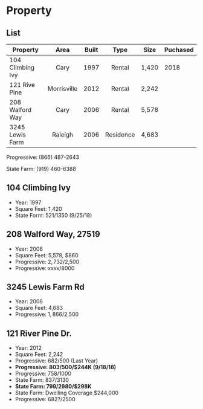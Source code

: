 # Property

## List

| Property          | Area      | Built | Type       | Size  | Puchased |
| ----------------- | :-------: | :---: | :--------: | ----- | -------- |
| 104 Climbing Ivy  | Cary      | 1997  | Rental     | 1,420 | 2018     |
| 121 Rive Pine     |Morrisville| 2012  | Rental     | 2,242 | |
| 208 Walford Way   | Cary   | 2006 | Rental     | 5,578 | |
| 3245 Lewis Farm | Raleigh | 2006 | Residence  | 4,683 | |

Progressive: (866) 487-2643

State Farm: (919) 460-6388

## 104 Climbing Ivy

- Year: 1997
- Square Feet: 1,420
- State Form: $521/$1350 (9/25/18) 

## 208 Walford Way, 27519

- Year: 2006
- Square Feet: 5,578, $860
- Progressive: $2,732/$2,500
- Progressive: $xxxx/$8000

## 3245 Lewis Farm Rd

- Year: 2006
- Square Feet: 4,683
- Progressive: $1,866/$2,500

## 121 River Pine Dr.

- Year: 2012
- Square Feet: 2,242
- Progressive: $682/$500 (Last Year)
- **Progressive: $803/$500/$244K (9/18/18)** 
- Progressive: $758/$1000 
- State Farm: $837/$3130
- **State Farm: $799/$2980/$298K**
- State Farm: Dwelling Coverage $244,000
- Progressive: $682?/$2500
